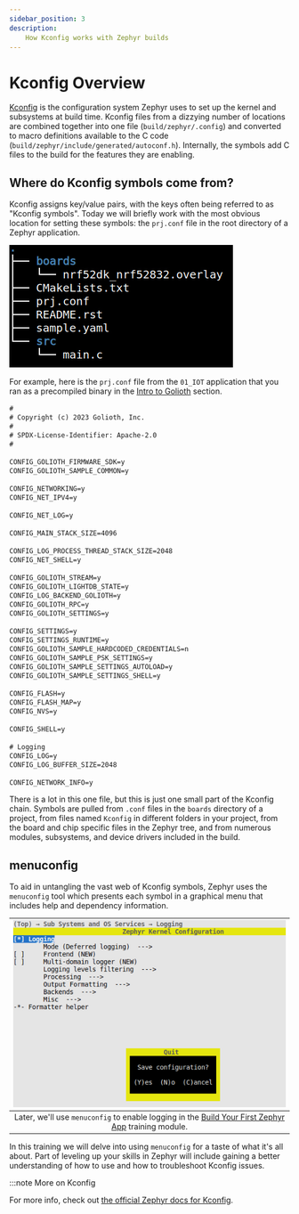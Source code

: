 ```yaml
---
sidebar_position: 3
description:
    How Kconfig works with Zephyr builds
---
```


# Kconfig Overview

[Kconfig](https://docs.zephyrproject.org/latest/build/kconfig/index.html) is the
configuration system Zephyr uses to set up the kernel and subsystems at build
time. Kconfig files from a dizzying number of locations are combined together
into one file (`build/zephyr/.config`) and converted to macro definitions
available to the C code (`build/zephyr/include/generated/autoconf.h`).
Internally, the symbols add C files to the build for the features they are
enabling.

## Where do Kconfig symbols come from?

Kconfig assigns key/value pairs, with the keys often being referred to as
"Kconfig symbols". Today we will briefly work with the most obvious location for
setting these symbols: the `prj.conf` file in the root directory of a Zephyr
application.

![Typical file tree for a Zephyr application](./assets/typical_tree_for_zephyr_application.jpg)

For example, here is the `prj.conf` file from the `01_IOT` application that you
ran as a precompiled binary in the [Intro to Golioth](/docs/golioth-exploration)
section.

```
#
# Copyright (c) 2023 Golioth, Inc.
#
# SPDX-License-Identifier: Apache-2.0
#

CONFIG_GOLIOTH_FIRMWARE_SDK=y
CONFIG_GOLIOTH_SAMPLE_COMMON=y

CONFIG_NETWORKING=y
CONFIG_NET_IPV4=y

CONFIG_NET_LOG=y

CONFIG_MAIN_STACK_SIZE=4096

CONFIG_LOG_PROCESS_THREAD_STACK_SIZE=2048
CONFIG_NET_SHELL=y

CONFIG_GOLIOTH_STREAM=y
CONFIG_GOLIOTH_LIGHTDB_STATE=y
CONFIG_LOG_BACKEND_GOLIOTH=y
CONFIG_GOLIOTH_RPC=y
CONFIG_GOLIOTH_SETTINGS=y

CONFIG_SETTINGS=y
CONFIG_SETTINGS_RUNTIME=y
CONFIG_GOLIOTH_SAMPLE_HARDCODED_CREDENTIALS=n
CONFIG_GOLIOTH_SAMPLE_PSK_SETTINGS=y
CONFIG_GOLIOTH_SAMPLE_SETTINGS_AUTOLOAD=y
CONFIG_GOLIOTH_SAMPLE_SETTINGS_SHELL=y

CONFIG_FLASH=y
CONFIG_FLASH_MAP=y
CONFIG_NVS=y

CONFIG_SHELL=y

# Logging
CONFIG_LOG=y
CONFIG_LOG_BUFFER_SIZE=2048

CONFIG_NETWORK_INFO=y
```

There is a lot in this one file, but this is just one small part of the Kconfig
chain. Symbols are pulled from `.conf` files in the `boards` directory of a
project, from files named `Kconfig` in different folders in your project, from
the board and chip specific files in the Zephyr tree, and from numerous modules,
subsystems, and device drivers included in the build.

## menuconfig

To aid in untangling the vast web of Kconfig symbols, Zephyr uses the
`menuconfig` tool which presents each symbol in a graphical menu that includes
help and dependency information.

| ![Using menuconfig to adjust Kconfig symbols](../02_helloworld/assets/menuconfig-select-logging-and-save.jpg) |
|:--:|
| Later, we'll use `menuconfig` to enable logging in the [Build Your First Zephyr App](../helloworld) training module. |

In this training we will delve into using `menuconfig` for a taste of what it's
all about. Part of leveling up your skills in Zephyr will include gaining a
better understanding of how to use and how to troubleshoot Kconfig issues.

:::note More on Kconfig

For more info, check out [the official Zephyr docs for
Kconfig](https://docs.zephyrproject.org/latest/build/kconfig/index.html).
